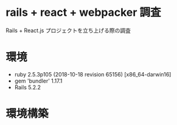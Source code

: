 # rails + react + webpacker 調査  
Rails + React.js プロジェクトを立ち上げる際の調査  

# 環境  

- ruby 2.5.3p105 (2018-10-18 revision 65156) [x86_64-darwin16]  
- gem 'bundler' 1.17.1  
- Rails 5.2.2  

# 環境構築  
